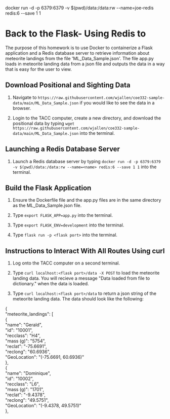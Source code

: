 docker run -d -p 6379:6379 -v $(pwd)/data:/data:rw --name=joe-redis redis:6 --save 1 1

Back to the Flask- Using Redis to 
=================================
The purpose of this homework is to use Docker to containerize a Flask application and a Redis database server to retrieve information about meteorite landings from the file 'ML_Data_Sample.json'. The file app.py loads in meteorite landing data from a json file and outputs the data in a way that is easy for the user to view.

Download Positional and Sighting Data
-------------------------------------
1. Navigate to `https://raw.githubusercontent.com/wjallen/coe332-sample-data/main/ML_Data_Sample.json` if you would like to see the data in a browser.

2. Login to the TACC computer, create a new directory, and download the positional data by typing `wget https://raw.githubusercontent.com/wjallen/coe332-sample-data/main/ML_Data_Sample.json` into the terminal.

Launching a Redis Database Server
---------------------------------
1. Launch a Redis database server by typing `docker run -d -p 6379:6379 -v $(pwd)/data:/data:rw --name=<name> redis:6 --save 1 1` into the terminal.

Build the Flask Application
---------------------------
1. Ensure the Dockerfile file and the app.py files are in the same directory as the ML_Data_Sample.json file.

2. Type `export FLASK_APP=app.py` into the terminal.

3. Type `export FLASK_ENV=development` into the terminal.

4. Type `flask run -p <flask port>` into the terminal.

Instructions to Interact With All Routes Using curl
---------------------------------------------------
1. Log onto the TACC computer on a second terminal.

2. Type `curl localhost:<flask port>/data -X POST` to load the meteorite landing data. You will recieve a message "Data loaded from file to dictionary." when the data is loaded.

3. Type `curl localhost:<flask port>/data` to return a json string of the meteorite landing data. The data should look like the following:

{  
  "meteorite_landings": [  
    {  
      "name": "Gerald",  
      "id": "10001",  
      "recclass": "H4",  
      "mass (g)": "5754",  
      "reclat": "-75.6691",  
      "reclong": "60.6936",  
      "GeoLocation": "(-75.6691, 60.6936)"  
    },  
    {  
      "name": "Dominique",  
      "id": "10002",  
      "recclass": "L6",  
      "mass (g)": "1701",  
      "reclat": "-9.4378",  
      "reclong": "49.5751",  
      "GeoLocation": "(-9.4378, 49.5751)"  
    },  



